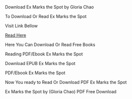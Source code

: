 Download Ex Marks the Spot by Gloria Chao

To Download Or Read Ex Marks the Spot

Visit Link Bellow

[Read Here](https://mobionlines.web.app/admirable/212643715-ex-marks-the-spot)

Here You Can Download Or Read Free Books

Reading PDF/Ebook Ex Marks the Spot

Download EPUB Ex Marks the Spot

PDF/Ebook Ex Marks the Spot

Now You ready to Read Or Download PDF Ex Marks the Spot

Ex Marks the Spot by (Gloria Chao) PDF Free Download
